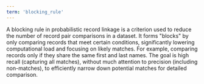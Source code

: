 ```yaml
---
term: 'blocking_rule'
---
```


A blocking rule in probabilistic record linkage is a criterion used to reduce the number of record pair comparisons in a dataset. It forms "blocks" by only comparing records that meet certain conditions, significantly lowering computational load and focusing on likely matches. For example, comparing records only if they share the same first and last names. The goal is high recall (capturing all matches), without much attention to precision (including non-matches), to efficiently narrow down potential matches for detailed comparison.
